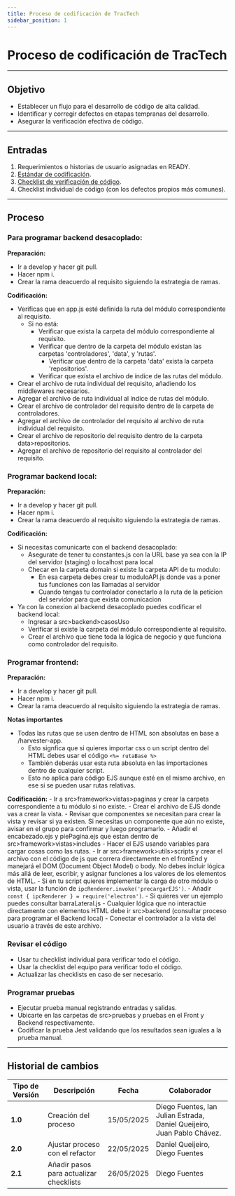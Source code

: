 ```yaml
---
title: Proceso de codificación de TracTech
sidebar_position: 1
---
```


# Proceso de codificación de TracTech

---

## Objetivo

- Establecer un flujo para el desarrollo de código de alta calidad.
- Identificar y corregir defectos en etapas tempranas del desarrollo.
- Asegurar la verificación efectiva de código.

---

## Entradas

1. Requerimientos o historias de usuario asignadas en READY.
2. [Estándar de codificación](/docs/standards/general).
3. [Checklist de verificación de código](https://docs.google.com/document/d/1ItP965B7cFppIUX3RPXg_ZuUiYZzSuGs1b5bMw2-ZpQ/edit?tab=t.0#heading=h.fhau7kjl46pa).
4. Checklist individual de código (con los defectos propios más comunes).

---

## Proceso

### Para programar backend desacoplado:

**Preparación:**
- Ir a develop y hacer git pull.
- Hacer npm i.
- Crear la rama deacuerdo al requisito siguiendo la estrategia de ramas.

**Codificación:**
- Verificas que en app.js esté definida la ruta del módulo correspondiente al requisito.
    - Si no está:
        - Verificar que exista la carpeta del módulo correspondiente al requisito.
        - Verificar que dentro de la carpeta del módulo existan las carpetas 'controladores', 'data', y 'rutas'.
            - Verificar que dentro de la carpeta 'data' exista la carpeta 'repositorios'.
        - Verificar que exista el archivo de índice de las rutas del módulo.
- Crear el archivo de ruta individual del requisito, añadiendo los middlewares necesarios.
- Agregar el archivo de ruta individual al índice de rutas del módulo.
- Crear el archivo de controlador del requisito dentro de la carpeta de controladores.
- Agregar el archivo de controlador del requisito al archivo de ruta individual del requisito.
- Crear el archivo de repositorio del requisito dentro de la carpeta data>repositorios.
- Agregar el archivo de repositorio del requisito al controlador del requisito.


### Programar backend local:

**Preparación:**
- Ir a develop y hacer git pull.
- Hacer npm i.
- Crear la rama deacuerdo al requisito siguiendo la estrategia de ramas.

**Codificación:**
- Si necesitas comunicarte con el backend desacoplado:
    - Asegurate de tener tu constantes.js con la URL base ya sea con la IP del servidor (staging) o localhost para local
    - Checar en la carpeta domain si existe la carpeta API de tu modulo:
        - En esa carpeta debes crear tu moduloAPI.js donde vas a poner tus funciones con las llamadas al servidor
        - Cuando tengas tu controlador conectarlo a la ruta de la peticion del servidor para que exista comunicacion
 -  Ya con la conexion al backend desacoplado puedes codificar el backend local:
    - Ingresar a src>backend>casosUso
    - Verificar si existe la carpeta del módulo correspondiente al requisito.
    - Crear el archivo que tiene toda la lógica de negocio y que funciona como controlador del requisito.

### Programar frontend:

**Preparación:**
- Ir a develop y hacer git pull.
- Hacer npm i.
- Crear la rama deacuerdo al requisito siguiendo la estrategia de ramas.

**Notas importantes**
- Todas las rutas que se usen dentro de HTML son absolutas en base a /harvester-app.
    - Esto signfica que si quieres importar css o un script dentro del HTML debes usar el código `<%= rutaBase %>`
    - También deberás usar esta ruta absoluta en las importaciones dentro de cualquier script.
    - Esto no aplica para código EJS aunque esté en el mismo archivo, en ese si se pueden usar rutas relativas.

**Codificación:**
    - Ir a src>framework>vistas>paginas y crear la carpeta correspondiente a tu módulo si no existe.
    - Crear el archivo de EJS donde vas a crear la vista.
        - Revisar que componentes se necesitan para crear la vista y revisar si ya existen. Si necesitas un componente que aún no existe, avisar en el grupo para confirmar y luego programarlo.
        - Añadir el encabezado.ejs y piePagina.ejs que estan dentro de src>framework>vistas>includes
        - Hacer el EJS usando variables para cargar cosas como las rutas.
    - Ir ar src>framework>utils>scripts y crear el archivo con el código de js que correra directamente en el frontEnd y manejará el DOM (Document Object Model) o body. No debes incluir lógica más allá de leer, escribir, y asignar funciones a los valores de los elementos de HTML.
        - Si en tu script quieres implementar la carga de otro módulo o vista, usar la función de `ipcRenderer.invoke('precargarEJS')`.
        - Añadir `const { ipcRenderer } = require('electron')`.
            - Si quieres ver un ejemplo puedes consultar barraLateral.js
    - Cualquier lógica que no interactúe directamente con elementos HTML debe ir src>backend (consultar proceso para programar el Backend local)
    - Conectar el controlador a la vista del usuario a través de este archivo.

### Revisar el código

- Usar tu checklist individual para verificar todo el código.
- Usar la checklist del equipo para verificar todo el código.
- Actualizar las checklists en caso de ser necesario.

### Programar pruebas
- Ejecutar prueba manual registrando entradas y salidas.
- Ubicarte en las carpetas de src>pruebas y pruebas en el Front y Backend respectivamente.
- Codificar la prueba Jest validando que los resultados sean iguales a la prueba manual.

---

## Historial de cambios

| **Tipo de Versión** | **Descripción** | **Fecha**  | **Colaborador** |
| ------------------- | --------------- | ---------- | --------------- |
| **1.0** | Creación del proceso | 15/05/2025 | Diego Fuentes, Ian Julian Estrada, Daniel Queijeiro, Juan Pablo Chávez. |
| **2.0** | Ajustar proceso con el refactor | 22/05/2025 | Daniel Queijeiro, Diego Fuentes |
| **2.1** | Añadir pasos para actualizar checklists | 26/05/2025 | Diego Fuentes |